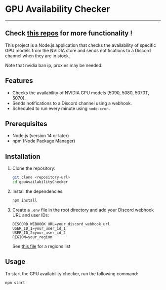 # GPU Availability Checker

---
Check [this repos](https://github.com/oelcode/50FE-Stock-Ping) for more functionality !
---


This project is a Node.js application that checks the availability of specific GPU models from the NVIDIA store and sends notifications to a Discord channel when they are in stock.

Note that nvidia ban ip, proxies may be needed.

## Features

- Checks the availability of NVIDIA GPU models (5090, 5080, 5070T, 5070).
- Sends notifications to a Discord channel using a webhook.
- Scheduled to run every minute using `node-cron`.

## Prerequisites

- Node.js (version 14 or later)
- npm (Node Package Manager)

## Installation

1. Clone the repository:
    ```sh
    git clone <repository-url>
    cd gpuAvailabilityChecker
    ```

2. Install the dependencies:
    ```sh
    npm install
    ```

3. Create a `.env` file in the root directory and add your Discord webhook URL and user IDs:
    ```env
    DISCORD_WEBHOOK_URL=your_discord_webhook_url
    USER_ID_1=your_user_id_1
    USER_ID_2=your_user_id_2
    REGION=your_region
    ```
    See [this file](https://github.com/jlplenio/notify-fe/blob/fddc1dae4dffcea950d67deb901e4a83dabd6706/src/data/locale_info.json) for a regions list

## Usage

To start the GPU availability checker, run the following command:
```sh
npm start
